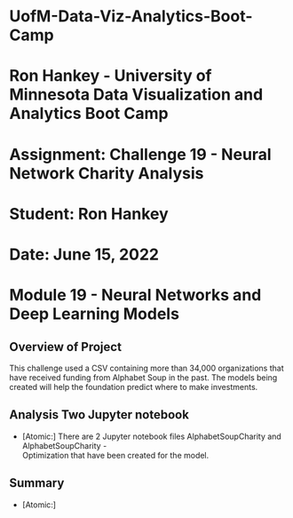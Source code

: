 # UofM-Data-Viz-Analytics-Boot-Camp
# Ron Hankey - University of Minnesota Data Visualization and Analytics Boot Camp
#                   Assignment: Challenge 19 - Neural Network Charity Analysis
#                           Student: Ron Hankey
#                           Date: June 15, 2022

# Module 19 - Neural Networks and Deep Learning Models

## Overview of Project
This challenge used a CSV containing more than 34,000 organizations that have received funding from Alphabet Soup in the past. The models being created will help the foundation predict where to make investments.

## Analysis Two Jupyter notebook
* [Atomic:] There are 2 Jupyter notebook files AlphabetSoupCharity and AlphabetSoupCharity -  
            Optimization that have been created for the model.

## Summary  
* [Atomic:] 